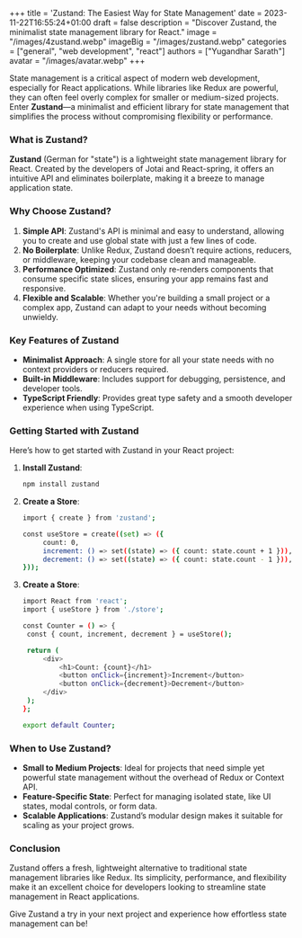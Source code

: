 +++
title = 'Zustand: The Easiest Way for State Management'
date = 2023-11-22T16:55:24+01:00
draft = false
description = "Discover Zustand, the minimalist state management library for React."
image = "/images/4zustand.webp"
imageBig = "/images/zustand.webp"
categories = ["general", "web development", "react"]
authors = ["Yugandhar Sarath"]
avatar = "/images/avatar.webp"
+++

State management is a critical aspect of modern web development, especially for React applications. While libraries like Redux are powerful, they can often feel overly complex for smaller or medium-sized projects. Enter **Zustand**—a minimalist and efficient library for state management that simplifies the process without compromising flexibility or performance.

### What is Zustand?

**Zustand** (German for "state") is a lightweight state management library for React. Created by the developers of Jotai and React-spring, it offers an intuitive API and eliminates boilerplate, making it a breeze to manage application state.

### Why Choose Zustand?

1. **Simple API**: Zustand's API is minimal and easy to understand, allowing you to create and use global state with just a few lines of code.
2. **No Boilerplate**: Unlike Redux, Zustand doesn’t require actions, reducers, or middleware, keeping your codebase clean and manageable.
3. **Performance Optimized**: Zustand only re-renders components that consume specific state slices, ensuring your app remains fast and responsive.
4. **Flexible and Scalable**: Whether you're building a small project or a complex app, Zustand can adapt to your needs without becoming unwieldy.

### Key Features of Zustand

- **Minimalist Approach**: A single store for all your state needs with no context providers or reducers required.
- **Built-in Middleware**: Includes support for debugging, persistence, and developer tools.
- **TypeScript Friendly**: Provides great type safety and a smooth developer experience when using TypeScript.

### Getting Started with Zustand

Here’s how to get started with Zustand in your React project:

1. **Install Zustand**:
   ```bash
   npm install zustand
2. **Create a Store**:
   ```bash
   import { create } from 'zustand';

   const useStore = create((set) => ({
        count: 0,
        increment: () => set((state) => ({ count: state.count + 1 })),
        decrement: () => set((state) => ({ count: state.count - 1 })),
   }));
3. **Create a Store**:
   ```bash
   import React from 'react';
   import { useStore } from './store';

   const Counter = () => {
    const { count, increment, decrement } = useStore();

    return (
        <div>
            <h1>Count: {count}</h1>
            <button onClick={increment}>Increment</button>
            <button onClick={decrement}>Decrement</button>
        </div>
    );
   };

   export default Counter;

### When to Use Zustand?

- **Small to Medium Projects**: Ideal for projects that need simple yet powerful state management without the overhead of Redux or Context API.
- **Feature-Specific State**: Perfect for managing isolated state, like UI states, modal controls, or form data.
- **Scalable Applications**: Zustand’s modular design makes it suitable for scaling as your project grows.

### Conclusion

Zustand offers a fresh, lightweight alternative to traditional state management libraries like Redux. Its simplicity, performance, and flexibility make it an excellent choice for developers looking to streamline state management in React applications.

Give Zustand a try in your next project and experience how effortless state management can be!
